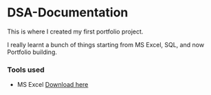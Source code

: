 # DSA-Documentation

This is where I created my first portfolio project.

I really learnt a bunch of things starting from MS Excel, SQL, and now Portfolio building.

### Tools used
- MS Excel [Download here](https//www.microsoft.com)

